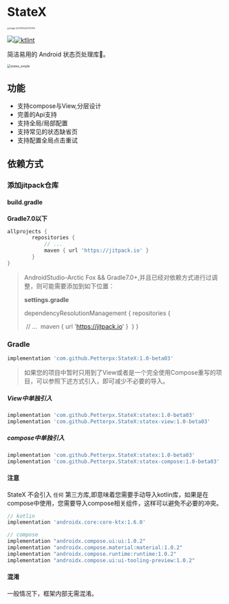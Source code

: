 # StateX

<img src="https://tva1.sinaimg.cn/large/008i3skNly1gvdyqjncaxj60vy0jqq3n02.jpg" alt="image-20211013203710758" style="zoom: 33%;" />

[![](https://jitpack.io/v/Petterpx/StateX.svg)](https://jitpack.io/#Petterpx/StateX)[![ktlint](https://img.shields.io/badge/code%20style-%E2%9D%A4-FF4081.svg)](https://ktlint.github.io/) 

简洁易用的 Android 状态页处理库🍃。



<img src="https://tva1.sinaimg.cn/large/008i3skNly1gvdrqm81j7g60b40n67wn02.gif" alt="statex_simple" style="zoom:50%;" />

## 功能

- 支持compose与View,分层设计
- 完善的Api支持
- 支持全局/局部配置
- 支持常见的状态缺省页
- 支持配置全局点击重试

## 依赖方式

### 添加jitpack仓库

#### build.gradle

**Gradle7.0以下**

```groovy
allprojects {
		repositories {
			// ...
			maven { url 'https://jitpack.io' }
		}
}
```

> AndroidStudio-Arctic Fox && Gradle7.0+,并且已经对依赖方式进行过调整，则可能需要添加到如下位置：
>
> **settings.gradle**
>
> dependencyResolutionManagement {
>     repositories {
>
> ​        // ...
> ​        maven { url 'https://jitpack.io' }
> ​    }
> }

### Gradle

```groovy
implementation 'com.github.Petterpx:StateX:1.0-beta03'
```

> 如果您的项目中暂时只用到了View或者是一个完全使用Compose重写的项目，可以参照下述方式引入，即可减少不必要的导入。

##### View中单独引入

```groovy
implementation 'com.github.Petterpx.StateX:statex:1.0-beta03'
implementation 'com.github.Petterpx.StateX:statex-view:1.0-beta03'
```

##### compose中单独引入

```groovy
implementation 'com.github.Petterpx.StateX:statex:1.0-beta03'
implementation 'com.github.Petterpx.StateX:statex-compose:1.0-beta03'
```

#### 注意

StateX 不会引入 `任何` 第三方库,即意味着您需要手动导入kotlin库，如果是在compose中使用，您需要导入compose相关组件，这样可以避免不必要的冲突。

```groovy
// kotlin
implementation 'androidx.core:core-ktx:1.6.0'

// compose
implementation "androidx.compose.ui:ui:1.0.2"
implementation "androidx.compose.material:material:1.0.2"
implementation "androidx.compose.runtime:runtime:1.0.2"
implementation "androidx.compose.ui:ui-tooling-preview:1.0.2"
```

#### 混淆

一般情况下，框架内部无需混淆。


